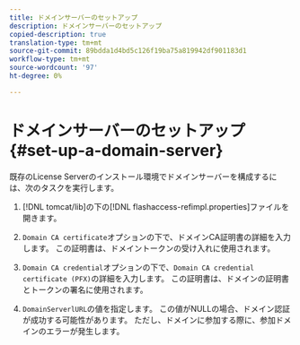 ```yaml
---
title: ドメインサーバーのセットアップ
description: ドメインサーバーのセットアップ
copied-description: true
translation-type: tm+mt
source-git-commit: 89bdda1d4bd5c126f19ba75a819942df901183d1
workflow-type: tm+mt
source-wordcount: '97'
ht-degree: 0%

---
```



# ドメインサーバーのセットアップ{#set-up-a-domain-server}

既存のLicense Serverのインストール環境でドメインサーバーを構成するには、次のタスクを実行します。

1. [!DNL tomcat/lib]の下の[!DNL flashaccess-refimpl.properties]ファイルを開きます。

1. `Domain CA certificate`オプションの下で、ドメインCA証明書の詳細を入力します。 この証明書は、ドメイントークンの受け入れに使用されます。
1. `Domain CA credential`オプションの下で、`Domain CA credential certificate (PFX)`の詳細を入力します。 この証明書は、ドメインの証明書とトークンの署名に使用されます。

1. `DomainServerlURL`の値を指定します。 この値がNULLの場合、ドメイン認証が成功する可能性があります。 ただし、ドメインに参加する際に、参加ドメインのエラーが発生します。

